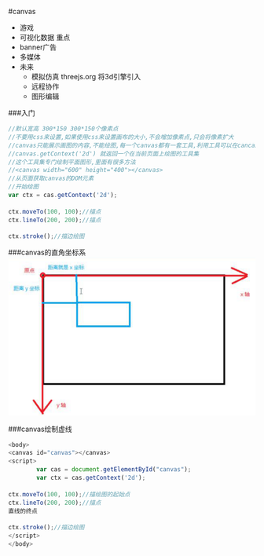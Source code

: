 #canvas
- 游戏
- 可视化数据 重点
- banner广告
- 多媒体
- 未来
  - 模拟仿真 threejs.org 将3d引擎引入
  - 远程协作
  - 图形编辑

###入门
```javascript
//默认宽高 300*150 300*150个像素点
//不要用css来设置,如果使用css来设置画布的大小,不会增加像素点,只会将像素扩大
//canvas只能展示画图的内容,不能绘图,每一个canvas都有一套工具,利用工具可以在cancas上进行绘图
//canvas.getContext('2d') 就返回一个在当前页面上绘图的工具集
//这个工具集专门绘制平面图形,里面有很多方法
//<canvas width="600" height="400"></canvas>
//从页面获取canvas的DOM元素
//开始绘图
var ctx = cas.getContext('2d');

ctx.moveTo(100, 100);//描点
ctx.lineTo(200, 200);//描点

ctx.stroke();//描边绘图
```

###canvas的直角坐标系
![](/assets/1.bmp)

###canvas绘制虚线
```javascript
<body>
<canvas id="canvas"></canvas>
<script>
		var cas = document.getElementById("canvas");
		var ctx = cas.getContext('2d');

ctx.moveTo(100, 100);//描绘图的起始点
ctx.lineTo(200, 200);//描点
直线的终点

ctx.stroke();//描边绘图
</script>
</body>
```
